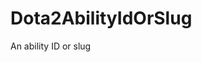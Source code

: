 # Dota2AbilityIdOrSlug

An ability ID or slug

<!-- This file was generated by liblab | https://liblab.com/ -->
